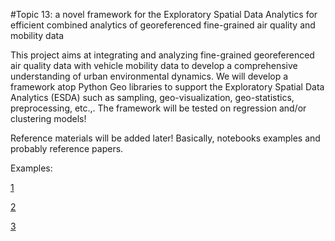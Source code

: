 #Topic 13: a novel framework for the Exploratory Spatial Data Analytics for efficient combined analytics of georeferenced fine-grained air quality and mobility data

This project aims at integrating and analyzing fine-grained georeferenced air quality data with vehicle mobility data to develop a comprehensive understanding of urban environmental dynamics. We will develop a framework atop Python Geo libraries to support the Exploratory Spatial Data Analytics (ESDA) such as sampling, geo-visualization, geo-statistics, preprocessing, etc.,. The framework will be tested on regression and/or clustering models! 

 Reference materials will be added later! Basically, notebooks examples and probably reference papers. 

Examples: 

[1](https://jakevdp.github.io/PythonDataScienceHandbook/04.14-visualization-with-seaborn.html)

[2](https://www.kaggle.com/code/wanghfc/nyc-taxi-data)

[3](https://www.analyticsvidhya.com/blog/2021/01/exploratory-data-analysis-on-nyc-taxi-trip-duration-dataset/)
